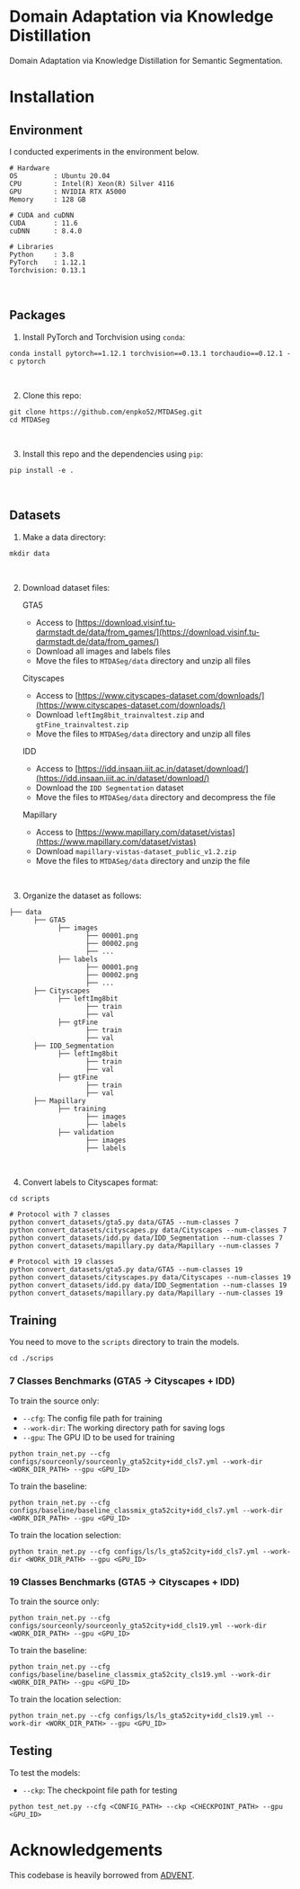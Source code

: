 # Domain Adaptation via Knowledge Distillation
Domain Adaptation via Knowledge Distillation for Semantic Segmentation.


# Installation

## Environment

I conducted experiments in the environment below.
```
# Hardware
OS         : Ubuntu 20.04
CPU        : Intel(R) Xeon(R) Silver 4116
GPU        : NVIDIA RTX A5000
Memory     : 128 GB

# CUDA and cuDNN
CUDA       : 11.6
cuDNN      : 8.4.0

# Libraries
Python     : 3.8
PyTorch    : 1.12.1
Torchvision: 0.13.1
```
</br>

## Packages

1. Install PyTorch and Torchvision using `conda`:
```
conda install pytorch==1.12.1 torchvision==0.13.1 torchaudio==0.12.1 -c pytorch
``` 
</br>

2. Clone this repo:
```
git clone https://github.com/enpko52/MTDASeg.git
cd MTDASeg
```
</br>

3. Install this repo and the dependencies using `pip`:
```
pip install -e .
```
</br>

## Datasets

1. Make a data directory:
```
mkdir data
```
</br>

2. Download dataset files:

    GTA5
     - Access to [https://download.visinf.tu-darmstadt.de/data/from_games/](https://download.visinf.tu-darmstadt.de/data/from_games/)
     - Download all images and labels files
     - Move the files to `MTDASeg/data` directory and unzip all files

    Cityscapes
     - Access to [https://www.cityscapes-dataset.com/downloads/](https://www.cityscapes-dataset.com/downloads/)
     - Download `leftImg8bit_trainvaltest.zip` and `gtFine_trainvaltest.zip`
     - Move the files to `MTDASeg/data` directory and unzip all files
    
    IDD
     - Access to [https://idd.insaan.iiit.ac.in/dataset/download/](https://idd.insaan.iiit.ac.in/dataset/download/)
     - Download the `IDD Segmentation` dataset
     - Move the files to `MTDASeg/data` directory and decompress the file
    
    Mapillary
     - Access to [https://www.mapillary.com/dataset/vistas](https://www.mapillary.com/dataset/vistas)
     - Download `mapillary-vistas-dataset_public_v1.2.zip`
     - Move the files to `MTDASeg/data` directory and unzip the file

</br>

3. Organize the dataset as follows:
```
├── data
      ├── GTA5
            ├── images
                   ├── 00001.png
                   ├── 00002.png
                   ├── ...
            ├── labels
                   ├── 00001.png
                   ├── 00002.png
                   ├── ...
      ├── Cityscapes
            ├── leftImg8bit
                   ├── train
                   ├── val
            ├── gtFine
                   ├── train
                   ├── val
      ├── IDD_Segmentation
            ├── leftImg8bit
                   ├── train
                   ├── val
            ├── gtFine
                   ├── train
                   ├── val
      ├── Mapillary
            ├── training
                   ├── images
                   ├── labels
            ├── validation
                   ├── images
                   ├── labels
```
</br>

4. Convert labels to Cityscapes format:
```
cd scripts

# Protocol with 7 classes
python convert_datasets/gta5.py data/GTA5 --num-classes 7
python convert_datasets/cityscapes.py data/Cityscapes --num-classes 7
python convert_datasets/idd.py data/IDD_Segmentation --num-classes 7
python convert_datasets/mapillary.py data/Mapillary --num-classes 7

# Protocol with 19 classes
python convert_datasets/gta5.py data/GTA5 --num-classes 19
python convert_datasets/cityscapes.py data/Cityscapes --num-classes 19
python convert_datasets/idd.py data/IDD_Segmentation --num-classes 19
python convert_datasets/mapillary.py data/Mapillary --num-classes 19
```


## Training

You need to move to the `scripts` directory to train the models.
```
cd ./scrips
```


### 7 Classes Benchmarks (GTA5 &rarr; Cityscapes + IDD)

To train the source only:
 - `--cfg`: The config file path for training
 - `--work-dir`: The working directory path for saving logs
 - `--gpu`: The GPU ID to be used for training
```
python train_net.py --cfg configs/sourceonly/sourceonly_gta52city+idd_cls7.yml --work-dir <WORK_DIR_PATH> --gpu <GPU_ID>
```

To train the baseline:
```
python train_net.py --cfg configs/baseline/baseline_classmix_gta52city+idd_cls7.yml --work-dir <WORK_DIR_PATH> --gpu <GPU_ID>
```

To train the location selection:
```
python train_net.py --cfg configs/ls/ls_gta52city+idd_cls7.yml --work-dir <WORK_DIR_PATH> --gpu <GPU_ID>
```

### 19 Classes Benchmarks (GTA5 &rarr; Cityscapes + IDD)

To train the source only:
```
python train_net.py --cfg configs/sourceonly/sourceonly_gta52city+idd_cls19.yml --work-dir <WORK_DIR_PATH> --gpu <GPU_ID>
```

To train the baseline:
```
python train_net.py --cfg configs/baseline/baseline_classmix_gta52city_cls19.yml --work-dir <WORK_DIR_PATH> --gpu <GPU_ID>
```

To train the location selection:
```
python train_net.py --cfg configs/ls/ls_gta52city+idd_cls19.yml --work-dir <WORK_DIR_PATH> --gpu <GPU_ID>
```


## Testing

To test the models:
 - `--ckp`: The checkpoint file path for testing
```
python test_net.py --cfg <CONFIG_PATH> --ckp <CHECKPOINT_PATH> --gpu <GPU_ID>
```


# Acknowledgements

This codebase is heavily borrowed from [ADVENT](https://github.com/valeoai/ADVENT).
